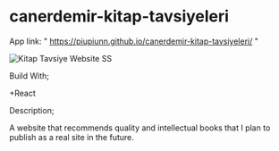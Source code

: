 # canerdemir-kitap-tavsiyeleri
App link: " https://piupiunn.github.io/canerdemir-kitap-tavsiyeleri/ "


![Kitap Tavsiye Website SS](https://user-images.githubusercontent.com/96390657/161711641-2f5ff9a2-d28d-4b31-a551-b1c3676ebd2b.jpg)


Build With;

+React

Description;


A website that recommends quality and intellectual books that I plan to publish as a real site in the future.
